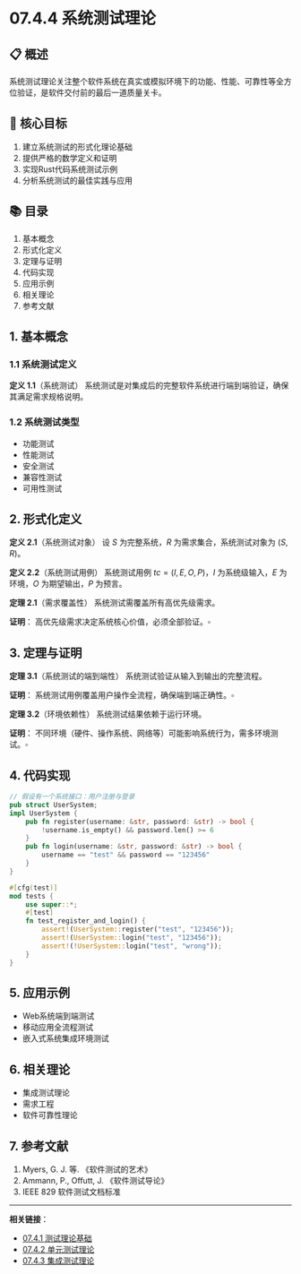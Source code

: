 # 07.4.4 系统测试理论

## 📋 概述

系统测试理论关注整个软件系统在真实或模拟环境下的功能、性能、可靠性等全方位验证，是软件交付前的最后一道质量关卡。

## 🎯 核心目标

1. 建立系统测试的形式化理论基础
2. 提供严格的数学定义和证明
3. 实现Rust代码系统测试示例
4. 分析系统测试的最佳实践与应用

## 📚 目录

1. 基本概念
2. 形式化定义
3. 定理与证明
4. 代码实现
5. 应用示例
6. 相关理论
7. 参考文献

## 1. 基本概念

### 1.1 系统测试定义

**定义 1.1**（系统测试）
系统测试是对集成后的完整软件系统进行端到端验证，确保其满足需求规格说明。

### 1.2 系统测试类型

- 功能测试
- 性能测试
- 安全测试
- 兼容性测试
- 可用性测试

## 2. 形式化定义

**定义 2.1**（系统测试对象）
设 $S$ 为完整系统，$R$ 为需求集合，系统测试对象为 $(S, R)$。

**定义 2.2**（系统测试用例）
系统测试用例 $tc = (I, E, O, P)$，$I$ 为系统级输入，$E$ 为环境，$O$ 为期望输出，$P$ 为预言。

**定理 2.1**（需求覆盖性）
系统测试需覆盖所有高优先级需求。

**证明**：
高优先级需求决定系统核心价值，必须全部验证。$\square$

## 3. 定理与证明

**定理 3.1**（系统测试的端到端性）
系统测试验证从输入到输出的完整流程。

**证明**：
系统测试用例覆盖用户操作全流程，确保端到端正确性。$\square$

**定理 3.2**（环境依赖性）
系统测试结果依赖于运行环境。

**证明**：
不同环境（硬件、操作系统、网络等）可能影响系统行为，需多环境测试。$\square$

## 4. 代码实现

```rust
// 假设有一个系统接口：用户注册与登录
pub struct UserSystem;
impl UserSystem {
    pub fn register(username: &str, password: &str) -> bool {
        !username.is_empty() && password.len() >= 6
    }
    pub fn login(username: &str, password: &str) -> bool {
        username == "test" && password == "123456"
    }
}

#[cfg(test)]
mod tests {
    use super::*;
    #[test]
    fn test_register_and_login() {
        assert!(UserSystem::register("test", "123456"));
        assert!(UserSystem::login("test", "123456"));
        assert!(!UserSystem::login("test", "wrong"));
    }
}
```

## 5. 应用示例

- Web系统端到端测试
- 移动应用全流程测试
- 嵌入式系统集成环境测试

## 6. 相关理论

- 集成测试理论
- 需求工程
- 软件可靠性理论

## 7. 参考文献

1. Myers, G. J. 等. 《软件测试的艺术》
2. Ammann, P., Offutt, J. 《软件测试导论》
3. IEEE 829 软件测试文档标准

---

**相关链接**：

- [07.4.1 测试理论基础](../07.4.1_测试理论基础.md)
- [07.4.2 单元测试理论](../07.4.2_单元测试理论.md)
- [07.4.3 集成测试理论](../07.4.3_集成测试理论.md)
